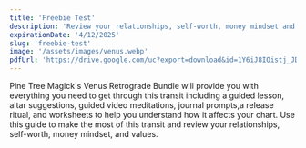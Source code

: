 ```yaml
---
title: 'Freebie Test'
description: 'Review your relationships, self-worth, money mindset and values with this Venus Rx Bundle.'
expirationDate: '4/12/2025'
slug: 'freebie-test'
image: '/assets/images/venus.webp'
pdfUrl: 'https://drive.google.com/uc?export=download&id=1Y6iJ8IOistj_JDPwC0_Qk0mR-11HojZe'
---
```

Pine Tree Magick's Venus Retrograde Bundle will provide you with everything you need to get through this transit including a guided lesson, altar suggestions, guided video meditations, journal prompts,a release ritual, and worksheets to help you understand how it affects your chart. Use this guide to make the most of this transit and review your relationships, self-worth, money mindset, and values.  